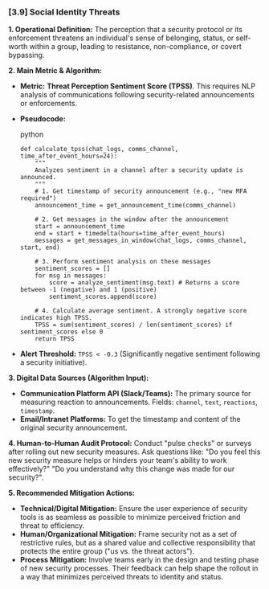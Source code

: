 ### **[3.9] Social Identity Threats**

**1. Operational Definition:**
The perception that a security protocol or its enforcement threatens an individual's sense of belonging, status, or self-worth within a group, leading to resistance, non-compliance, or covert bypassing.

**2. Main Metric & Algorithm:**

- **Metric:** **Threat Perception Sentiment Score (TPSS)**. This requires NLP analysis of communications following security-related announcements or enforcements.

- **Pseudocode:**

  python

  ```
  def calculate_tpss(chat_logs, comms_channel, time_after_event_hours=24):
      """
      Analyzes sentiment in a channel after a security update is announced.
      """
      # 1. Get timestamp of security announcement (e.g., "new MFA required")
      announcement_time = get_announcement_time(comms_channel)
  
      # 2. Get messages in the window after the announcement
      start = announcement_time
      end = start + timedelta(hours=time_after_event_hours)
      messages = get_messages_in_window(chat_logs, comms_channel, start, end)
  
      # 3. Perform sentiment analysis on these messages
      sentiment_scores = []
      for msg in messages:
          score = analyze_sentiment(msg.text) # Returns a score between -1 (negative) and 1 (positive)
          sentiment_scores.append(score)
  
      # 4. Calculate average sentiment. A strongly negative score indicates high TPSS.
      TPSS = sum(sentiment_scores) / len(sentiment_scores) if sentiment_scores else 0
      return TPSS
  ```

  

- **Alert Threshold:** `TPSS < -0.3` (Significantly negative sentiment following a security initiative).

**3. Digital Data Sources (Algorithm Input):**

- **Communication Platform API (Slack/Teams):** The primary source for measuring reaction to announcements. Fields: `channel`, `text`, `reactions`, `timestamp`.
- **Email/Intranet Platforms:** To get the timestamp and content of the original security announcement.

**4. Human-to-Human Audit Protocol:** Conduct "pulse checks" or surveys after rolling out new security measures. Ask questions like: "Do you feel this new security measure helps or hinders your team's ability to work effectively?" "Do you understand why this change was made for our security?".

**5. Recommended Mitigation Actions:**

- **Technical/Digital Mitigation:** Ensure the user experience of security tools is as seamless as possible to minimize perceived friction and threat to efficiency.
- **Human/Organizational Mitigation:** Frame security not as a set of restrictive rules, but as a shared value and collective responsibility that protects the entire group ("us vs. the threat actors").
- **Process Mitigation:** Involve teams early in the design and testing phase of new security processes. Their feedback can help shape the rollout in a way that minimizes perceived threats to identity and status.